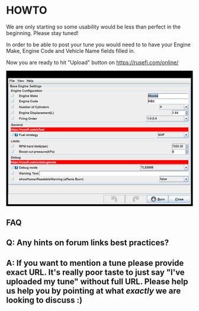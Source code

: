 # HOWTO

We are only starting so some usability would be less than perfect in the beginning. Please stay tuned!

In order to be able to post your tune you would need to to have your Engine Make, Engine Code and Vehicle Name fields filled in.

Now you are ready to hit "Upload" button on https://rusefi.com/online/

![x](Overview/TS_generated/dialog_Base_Engine_Settings.png)

## FAQ

## Q: Any hints on forum links best practices?

## A: If you want to mention a tune please provide exact URL. It's really poor taste to just say "I've uploaded my tune" without full URL. Please help us help you by pointing at what _exactly_ we are looking to discuss :)